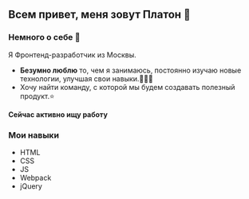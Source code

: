 ## Всем привет, меня зовут Платон 👋

### Немного о себе 🦦

Я Фронтенд-разработчик из Москвы.
- **Безумно люблю** то, чем я занимаюсь, постоянно изучаю новые технологии, улучшая свои навыки.🧑🏽‍💻
- Хочу найти команду, с которой мы будем создавать полезный продукт.⭐️

**Сейчас активно ищу работу**

### Мои навыки
- HTML
- CSS
- JS
- Webpack
- jQuery
